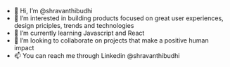 - 👋 Hi, I’m @shravanthibudhi
- 👀 I’m interested in building products focused on great user experiences, design priciples, trends and technologies
- 🌱 I’m currently learning Javascript and React
- 💞️ I’m looking to collaborate on projects that make a positive human impact
- 📫 You can reach me through Linkedin @shravanthibudhi

<!---
shravanthibudhi/shravanthibudhi is a ✨ special ✨ repository because its `README.md` (this file) appears on your GitHub profile.
You can click the Preview link to take a look at your changes.
--->
